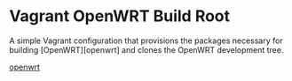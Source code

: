 # Vagrant OpenWRT Build Root

A simple Vagrant configuration that provisions the packages necessary for
building [OpenWRT][openwrt] and clones the OpenWRT development tree.

[openwrt](http://wiki.openwrt.org/doc/howto/build)
